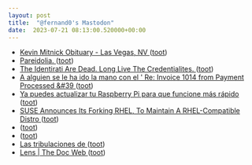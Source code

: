 ```yaml
---
layout: post
title:  "@fernand0's Mastodon"
date:  2023-07-21 08:13:00.520000+00:00
---
```

*  [Kevin Mitnick Obituary - Las Vegas, NV ](https://www.dignitymemorial.com/obituaries/las-vegas-nv/kevin-mitnick-1137166) ([toot](https://mastodon.social/@fernand0/110751067702548140))
*  [Pareidolia. ](https://avecesunafoto.wordpress.com/2023/07/20/pareidolia) ([toot](https://mastodon.social/@fernand0/110750828790788563))
*  [The Identirati Are Dead. Long Live The Credentialites. ](https://www.linkedin.com/pulse/identirati-dead-long-live-credentialites-andrew-tobi) ([toot](https://mastodon.social/@fernand0/110750789153366655))
*  [A alguien se le ha ido la mano con el &#39; Re: Invoice 1014 from Payment Processed &#39 ](https://mastodon.social/@fernand0/110747695799567250) ([toot](https://mastodon.social/@fernand0/110747695799567250))
*  [Ya puedes actualizar tu Raspberry Pi para que funcione más rápido ](https://computerhoy.com/noticias/tecnologia/ya-puedes-actualizar-raspberry-pi-funcione-rapido-96386) ([toot](https://mastodon.social/@fernand0/110747613297602144))
*  [SUSE Announces Its Forking RHEL, To Maintain A RHEL-Compatible Distro ](https://www.phoronix.com/news/SUSE-Is-Forking-RHE) ([toot](https://mastodon.social/@fernand0/110747435413093097))
*  [ ](https://infosec.exchange/@allanfriedman) ([toot](https://mastodon.social/@fernand0/110747259485126119))
*  [ ](https://mastodon.social/users/fernand0/statuses/110747254005817140/activity) ([toot](https://mastodon.social/users/fernand0/statuses/110747254005817140/activity))
*  [Las tribulaciones de  ](https://mastodon.social/@fernand0) ([toot](https://mastodon.social/@fernand0/110747170213370328))
*  [Lens \| The Doc Web ](https://lensmag.xyz/story/the-doc-we) ([toot](https://mastodon.social/@fernand0/110747127685390765))
